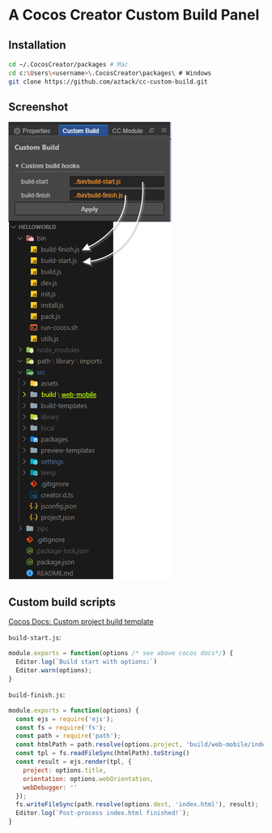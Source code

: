 # A Cocos Creator Custom Build Panel
## Installation
```bash
cd ~/.CocosCreator/packages # Mac
cd c:\Users\<username>\.CocosCreator\packages\ # Windows
git clone https://github.com/aztack/cc-custom-build.git
```

## Screenshot
![screenshot](screenshot.png)

## Custom build scripts

[Cocos Docs: Custom project build template](https://docs.cocos.com/creator/manual/zh/publish/custom-project-build-template.html)

`build-start.js`:

```js
module.exports = function(options /* see above cocos docs*/) {
  Editor.log(`Build start with options:`)
  Editor.warn(options);
}
```

`build-finish.js`:
```js
module.exports = function(options) {
  const ejs = require('ejs');
  const fs = require('fs');
  const path = require('path');
  const htmlPath = path.resolve(options.project, 'build/web-mobile/index.html')
  const tpl = fs.readFileSync(htmlPath).toString()
  const result = ejs.render(tpl, {
    project: options.title,
    orientation: options.webOrientation,
    webDebugger: ''
  });
  fs.writeFileSync(path.resolve(options.dest, 'index.html'), result);
  Editor.log(`Post-process index.html finished!`);
}
```
